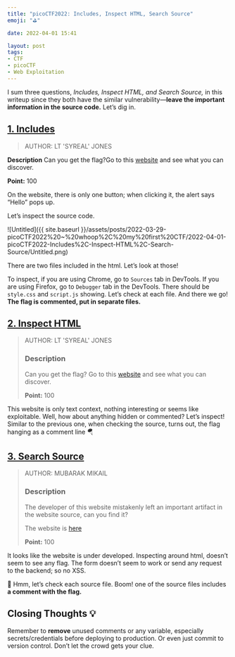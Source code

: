 ```yaml
---
title: "picoCTF2022: Includes, Inspect HTML, Search Source"
emoji: "⛳️"

date: 2022-04-01 15:41

layout: post
tags: 
- CTF
- picoCTF
- Web Exploitation
---
```


I sum three questions, *Includes, Inspect HTML, and Search Source,* in this writeup since they both have the similar vulnerability—**leave the important information in the source code.** Let’s dig in.

## [1. Includes](https://play.picoctf.org/practice/challenge/274?category=1&originalEvent=70&page=1)

> AUTHOR: LT 'SYREAL' JONES

**Description**
Can you get the flag?Go to this [website](http://saturn.picoctf.net:61570/) and see what you can discover.

**Point:** 100
> 

On the website, there is only one button; when clicking it, the alert says “Hello” pops up.

Let’s inspect the source code.

![Untitled]({{ site.baseurl }}/assets/posts/2022-03-29-picoCTF2022%20~%20whoop%2C%20my%20first%20CTF/2022-04-01-picoCTF2022-Includes%2C-Inspect-HTML%2C-Search-Source/Untitled.png)

There are two files included in the html. Let’s look at those!

To inspect, if you are using Chrome, go to `Sources` tab in DevTools. If you are using Firefox, go to `Debugger` tab in the DevTools. There should be `style.css` and `script.js` showing. Let’s check at each file. And there we go! **The flag is commented, put in separate files.**

## [2. Inspect HTML](https://play.picoctf.org/practice/challenge/275?category=1&originalEvent=70&page=1)

> AUTHOR: LT 'SYREAL' JONES
> 
> 
> ### **Description**
> 
> Can you get the flag?
> Go to this [website](http://saturn.picoctf.net:49511/) and see what you can discover.
> 
> **Point:** 100
> 

This website is only text context, nothing interesting or seems like exploitable. Well, how about anything hidden or commented? Let’s inspect! Similar to the previous one, when checking the source, turns out, the flag hanging as a comment line 🪂

## [3. Search Source](https://play.picoctf.org/practice/challenge/295?category=1&originalEvent=70&page=1)

> AUTHOR: MUBARAK MIKAIL
> 
> 
> ### Description
> 
> The developer of this website mistakenly left an important artifact in the website source, can you find it?
> 
> The website is [here](http://saturn.picoctf.net:58519/)
> 
> **Point:** 100
> 

It looks like the website is under developed. Inspecting around html, doesn’t seem to see any flag. The form doesn’t seem to work or send any request to the backend; so no XSS. 

🤔 Hmm, let’s check each source file. Boom! one of the source files includes **a comment with the flag.**

## Closing Thoughts 💡

Remember to **remove** unused comments or any variable, especially secrets/credentials before deploying to production. Or even just commit to version control. Don’t let the crowd gets your clue.